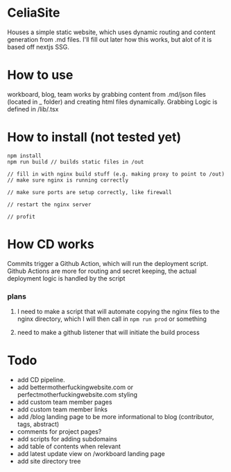 # CeliaSite
Houses a simple static website, which uses dynamic routing and content generation from .md files. I'll fill out later how this works, but alot of it is based off nextjs SSG. 

# How to use
workboard, blog, team
works by grabbing content from .md/json files (located in _<entity> folder) and creating html files dynamically. Grabbing Logic is defined in /lib/<entity>.tsx

# How to install (not tested yet)
```
npm install
npm run build // builds static files in /out

// fill in with nginx build stuff (e.g. making proxy to point to /out)
// make sure nginx is running correctly

// make sure ports are setup correctly, like firewall

// restart the nginx server

// profit

```

# How CD works
Commits trigger a Github Action, which will run the deployment script. Github Actions are more for routing and secret keeping, the actual deployment logic is handled by the script

### plans
1. I need to make a script that will automate copying the nginx files to the nginx directory, which I will then call in `npm run prod` or something

2. need to make a github listener that will initiate the build process

# Todo

- add CD pipeline. 
- add bettermotherfuckingwebsite.com or perfectmotherfuckingwebsite.com styling
- add custom team member pages
- add custom team member links
- add /blog landing page to be more informational to blog (contributor, tags, abstract)
- comments for project pages?
- add scripts for adding subdomains
- add table of contents when relevant
- add latest update view on /workboard landing page
- add site directory tree

